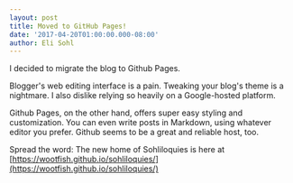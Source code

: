 ```yaml
---
layout: post
title: Moved to GitHub Pages!
date: '2017-04-20T01:00:00.000-08:00'
author: Eli Sohl
---
```


I decided to migrate the blog to Github Pages.

Blogger's web editing interface is a pain. Tweaking your blog's theme is a nightmare. I also dislike relying so heavily on a Google-hosted platform.

Github Pages, on the other hand, offers super easy styling and customization. You can even write posts in Markdown, using whatever editor you prefer. Github seems to be a great and reliable host, too.

Spread the word: The new home of Sohliloquies is here at [https://wootfish.github.io/sohliloquies/](https://wootfish.github.io/sohliloquies/)
